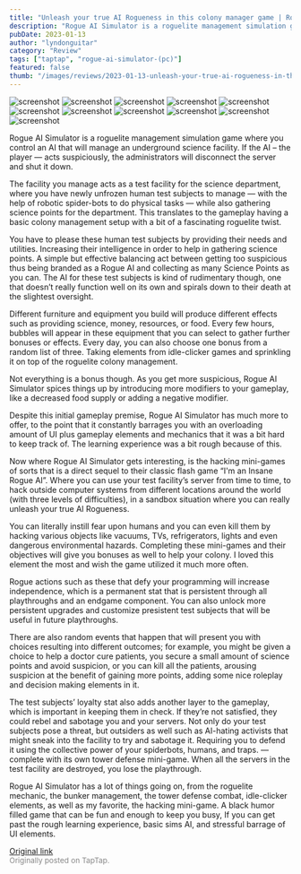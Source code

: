 ```yaml
---
title: "Unleash your true AI Rogueness in this colony manager game | Rogue AI Simulator - Review"
description: "Rogue AI Simulator is a roguelite management simulation game where you control an AI that will manage an underground science facility. If the AI – the player — acts suspiciously, the administrators will disconnect the server and shut it down."
pubDate: 2023-01-13
author: "lyndonguitar"
category: "Review"
tags: ["taptap", "rogue-ai-simulator-(pc)"]
featured: false
thumb: "/images/reviews/2023-01-13-unleash-your-true-ai-rogueness-in-this-colony-manager-game--rogue-ai-simulator---review-0.avif"
---
```


<div class="gallery">
  <img src="/images/reviews/2023-01-13-unleash-your-true-ai-rogueness-in-this-colony-manager-game--rogue-ai-simulator---review-0.avif" alt="screenshot" />
  <img src="/images/reviews/2023-01-13-unleash-your-true-ai-rogueness-in-this-colony-manager-game--rogue-ai-simulator---review-1.avif" alt="screenshot" />
  <img src="/images/reviews/2023-01-13-unleash-your-true-ai-rogueness-in-this-colony-manager-game--rogue-ai-simulator---review-2.avif" alt="screenshot" />
  <img src="/images/reviews/2023-01-13-unleash-your-true-ai-rogueness-in-this-colony-manager-game--rogue-ai-simulator---review-3.avif" alt="screenshot" />
  <img src="/images/reviews/2023-01-13-unleash-your-true-ai-rogueness-in-this-colony-manager-game--rogue-ai-simulator---review-4.avif" alt="screenshot" />
  <img src="/images/reviews/2023-01-13-unleash-your-true-ai-rogueness-in-this-colony-manager-game--rogue-ai-simulator---review-5.avif" alt="screenshot" />
  <img src="/images/reviews/2023-01-13-unleash-your-true-ai-rogueness-in-this-colony-manager-game--rogue-ai-simulator---review-6.avif" alt="screenshot" />
  <img src="/images/reviews/2023-01-13-unleash-your-true-ai-rogueness-in-this-colony-manager-game--rogue-ai-simulator---review-7.avif" alt="screenshot" />
  <img src="/images/reviews/2023-01-13-unleash-your-true-ai-rogueness-in-this-colony-manager-game--rogue-ai-simulator---review-8.avif" alt="screenshot" />
  <img src="/images/reviews/2023-01-13-unleash-your-true-ai-rogueness-in-this-colony-manager-game--rogue-ai-simulator---review-9.avif" alt="screenshot" />
  <img src="/images/reviews/2023-01-13-unleash-your-true-ai-rogueness-in-this-colony-manager-game--rogue-ai-simulator---review-10.avif" alt="screenshot" />
</div>

Rogue AI Simulator is a roguelite management simulation game where you control an AI that will manage an underground science facility. If the AI – the player — acts suspiciously, the administrators will disconnect the server and shut it down.

The facility you manage acts as a test facility for the science department, where you have newly unfrozen human test subjects to manage — with the help of robotic spider-bots to do physical tasks — while also gathering science points for the department. This translates to the gameplay having a basic colony management setup with a bit of a fascinating roguelite twist.

You have to please these human test subjects by providing their needs and utilities. Increasing their intelligence in order to help in gathering science points. A simple but effective balancing act between getting too suspicious thus being branded as a Rogue AI and collecting as many Science Points as you can. The AI for these test subjects is kind of rudimentary though, one that doesn’t really function well on its own and spirals down to their death at the slightest oversight.

Different furniture and equipment you build will produce different effects such as providing science, money, resources, or food. Every few hours, bubbles will appear in these equipment that you can select to gather further bonuses or effects. Every day, you can also choose one bonus from a random list of three. Taking elements from idle-clicker games and sprinkling it on top of the roguelite colony management.

Not everything is a bonus though. As you get more suspicious, Rogue AI Simulator spices things up by introducing more modifiers to your gameplay, like a decreased food supply or adding a negative modifier.

Despite this initial gameplay premise, Rogue AI Simulator has much more to offer, to the point that it constantly barrages you with an overloading amount of UI plus gameplay elements and mechanics that it was a bit hard to keep track of. The learning experience was a bit rough because of this.

Now where Rogue AI Simulator gets interesting, is the hacking mini-games of sorts that is a direct sequel to their classic flash game “I'm an Insane Rogue AI”. Where you can use your test facility’s server from time to time, to hack outside computer systems from different locations around the world (with three levels of difficulties), in a sandbox situation where you can really unleash your true AI Rogueness.

You can literally instill fear upon humans and you can even kill them by hacking various objects like vacuums, TVs, refrigerators, lights and even dangerous environmental hazards. Completing these mini-games and their objectives will give you bonuses as well to help your colony. I loved this element the most and wish the game utilized it much more often.

Rogue actions such as these that defy your programming will increase independence, which is a permanent stat that is persistent through all playthroughs and an endgame component. You can also unlock more persistent upgrades and customize presistent test subjects that will be useful in future playthroughs.

There are also random events that happen that will present you with choices resulting into different outcomes; for example, you might be given a choice to help a doctor cure patients, you secure a small amount of science points and avoid suspicion, or you can kill all the patients, arousing suspicion at the benefit of gaining more points, adding some nice roleplay and decision making elements in it.

The test subjects’ loyalty stat also adds another layer to the gameplay, which is important in keeping them in check. If they’re not satisfied, they could rebel and sabotage you and your servers. Not only do your test subjects pose a threat, but outsiders as well such as AI-hating activists that might sneak into the facility to try and sabotage it. Requiring you to defend it using the collective power of your spiderbots, humans, and traps. — complete with its own tower defense mini-game. When all the servers in the test facility are destroyed, you lose the playthrough.

Rogue AI Simulator has a lot of things going on, from the roguelite mechanic, the bunker management, the tower defense combat, idle-clicker elements, as well as my favorite, the hacking mini-game. A black humor filled game that can be fun and enough to keep you busy, If you can get past the rough learning experience, basic sims AI, and stressful barrage of UI elements.

[Original link](https://www.taptap.io/post/4193213)<br><span style="font-size: 0.95em; color: #888;">Originally posted on TapTap.</span>
